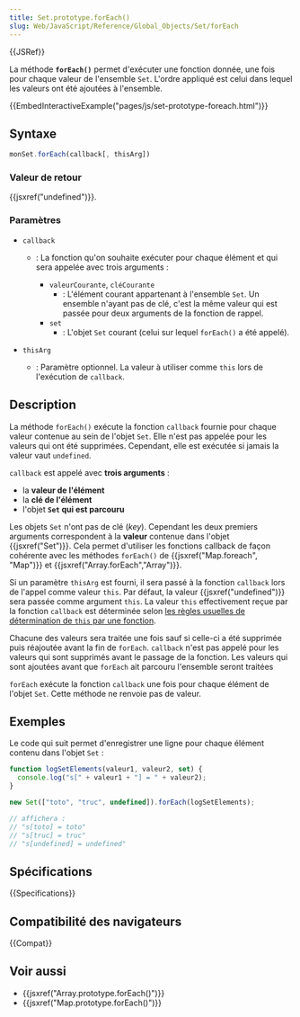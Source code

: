 ```yaml
---
title: Set.prototype.forEach()
slug: Web/JavaScript/Reference/Global_Objects/Set/forEach
---
```


{{JSRef}}

La méthode **`forEach()`** permet d'exécuter une fonction donnée, une fois pour chaque valeur de l'ensemble `Set`. L'ordre appliqué est celui dans lequel les valeurs ont été ajoutées à l'ensemble.

{{EmbedInteractiveExample("pages/js/set-prototype-foreach.html")}}

## Syntaxe

```js
monSet.forEach(callback[, thisArg])
```

### Valeur de retour

{{jsxref("undefined")}}.

### Paramètres

- `callback`

  - : La fonction qu'on souhaite exécuter pour chaque élément et qui sera appelée avec trois arguments :

    - `valeurCourante`, `cléCourante`
      - : L'élément courant appartenant à l'ensemble `Set`. Un ensemble n'ayant pas de clé, c'est la même valeur qui est passée pour deux arguments de la fonction de rappel.
    - `set`
      - : L'objet `Set` courant (celui sur lequel `forEach()` a été appelé).

- `thisArg`
  - : Paramètre optionnel. La valeur à utiliser comme `this` lors de l'exécution de `callback`.

## Description

La méthode `forEach()` exécute la fonction `callback` fournie pour chaque valeur contenue au sein de l'objet `Set`. Elle n'est pas appelée pour les valeurs qui ont été supprimées. Cependant, elle est exécutée si jamais la valeur vaut `undefined`.

`callback` est appelé avec **trois arguments** :

- la **valeur de l'élément**
- la **clé de l'élément**
- l'objet **`Set` qui est parcouru**

Les objets `Set` n'ont pas de clé (_key_). Cependant les deux premiers arguments correspondent à la **valeur** contenue dans l'objet {{jsxref("Set")}}. Cela permet d'utiliser les fonctions callback de façon cohérente avec les méthodes `forEach()` de {{jsxref("Map.foreach", "Map")}} et {{jsxref("Array.forEach","Array")}}.

Si un paramètre `thisArg` est fourni, il sera passé à la fonction `callback` lors de l'appel comme valeur `this`. Par défaut, la valeur {{jsxref("undefined")}} sera passée comme argument `this`. La valeur `this` effectivement reçue par la fonction `callback` est déterminée selon [les règles usuelles de détermination de `this` par une fonction](/fr/docs/Web/JavaScript/Reference/Operators/this).

Chacune des valeurs sera traitée une fois sauf si celle-ci a été supprimée puis réajoutée avant la fin de `forEach`. `callback` n'est pas appelé pour les valeurs qui sont supprimés avant le passage de la fonction. Les valeurs qui sont ajoutées avant que `forEach` ait parcouru l'ensemble seront traitées

`forEach` exécute la fonction `callback` une fois pour chaque élément de l'objet `Set`. Cette méthode ne renvoie pas de valeur.

## Exemples

Le code qui suit permet d'enregistrer une ligne pour chaque élément contenu dans l'objet `Set` :

```js
function logSetElements(valeur1, valeur2, set) {
  console.log("s[" + valeur1 + "] = " + valeur2);
}

new Set(["toto", "truc", undefined]).forEach(logSetElements);

// affichera :
// "s[toto] = toto"
// "s[truc] = truc"
// "s[undefined] = undefined"
```

## Spécifications

{{Specifications}}

## Compatibilité des navigateurs

{{Compat}}

## Voir aussi

- {{jsxref("Array.prototype.forEach()")}}
- {{jsxref("Map.prototype.forEach()")}}

